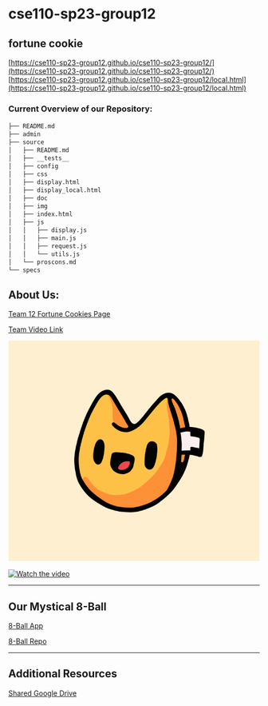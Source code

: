 # cse110-sp23-group12
## fortune cookie
[https://cse110-sp23-group12.github.io/cse110-sp23-group12/](https://cse110-sp23-group12.github.io/cse110-sp23-group12/)  
[https://cse110-sp23-group12.github.io/cse110-sp23-group12/local.html](https://cse110-sp23-group12.github.io/cse110-sp23-group12/local.html)

### Current Overview of our Repository:
```
├── README.md
├── admin
├── source
│   ├── README.md
│   ├── __tests__
│   ├── config
│   ├── css
│   ├── display.html
│   ├── display_local.html
│   ├── doc
│   ├── img
│   ├── index.html
│   ├── js
│   │   ├── display.js
│   │   ├── main.js
│   │   ├── request.js
│   │   └── utils.js
│   └── proscons.md
└── specs
```

## About Us:
[Team 12 Fortune Cookies Page](admin/team.md)

[Team Video Link](https://youtu.be/IJE8jT5Mpc4)

<img src = "admin/branding/FortuneCookies.png">

[![Watch the video](https://img.youtube.com/vi/IJE8jT5Mpc4/maxresdefault.jpg)](https://youtu.be/IJE8jT5Mpc4)

---
## Our Mystical 8-Ball
[8-Ball App](https://cse110-sp23-group12.github.io/8ball/)

[8-Ball Repo](https://github.com/cse110-sp23-group12/8ball)

---
## Additional Resources
[Shared Google Drive](https://drive.google.com/drive/folders/1nxw7a9CjtG_JkpEb2ymH_D2WZbrctLuR?usp=share_link)
